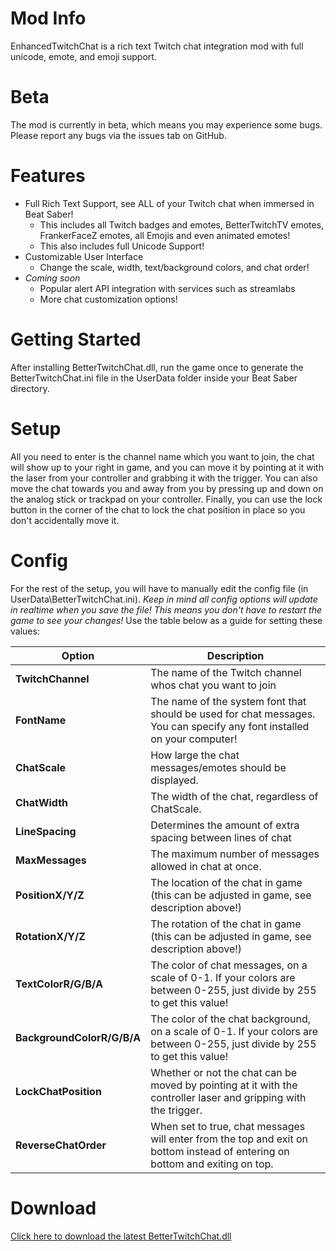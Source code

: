 # Mod Info
EnhancedTwitchChat is a rich text Twitch chat integration mod with full unicode, emote, and emoji support.

# Beta
The mod is currently in beta, which means you may experience some bugs. Please report any bugs via the issues tab on GitHub.

# Features
- Full Rich Text Support, see ALL of your Twitch chat when immersed in Beat Saber!
  - This includes all Twitch badges and emotes, BetterTwitchTV emotes, FrankerFaceZ emotes, all Emojis and even animated emotes!
  - This also includes full Unicode Support!
- Customizable User Interface
  - Change the scale, width, text/background colors, and chat order!
- *Coming soon*
  - Popular alert API integration with services such as streamlabs
  - More chat customization options!

# Getting Started
After installing BetterTwitchChat.dll, run the game once to generate the BetterTwitchChat.ini file in the UserData folder inside your Beat Saber directory.

# Setup
All you need to enter is the channel name which you want to join, the chat will show up to your right in game, and you can move it by pointing at it with the laser from your controller and grabbing it with the trigger. You can also move the chat towards you and away from you by pressing up and down on the analog stick or trackpad on your controller. Finally, you can use the lock button in the corner of the chat to lock the chat position in place so you don't accidentally move it.

# Config
For the rest of the setup, you will have to manually edit the config file (in UserData\BetterTwitchChat.ini).  *Keep in mind all config options will update in realtime when you save the file! This means you don't have to restart the game to see your changes!* Use the table below as a guide for setting these values:

| Option                     | Description                                                                                                                  |
|----------------------------|------------------------------------------------------------------------------------------------------------------------------|
| **TwitchChannel**          | The name of the Twitch channel whos chat you want to join                                                                    |
| **FontName**               | The name of the system font that should be used for chat messages. You can specify any font installed on your computer!      |
| **ChatScale**              | How large the chat messages/emotes should be displayed.                                                                      |
| **ChatWidth**              | The width of the chat, regardless of ChatScale.                                                                              |
| **LineSpacing**            | Determines the amount of extra spacing between lines of chat                                                                 |
| **MaxMessages**            | The maximum number of messages allowed in chat at once.                                                                      |
| **PositionX/Y/Z**          | The location of the chat in game (this can be adjusted in game, see description above!)                                      |
| **RotationX/Y/Z**          | The rotation of the chat in game (this can be adjusted in game, see description above!)                                      |
| **TextColorR/G/B/A**       | The color of chat messages, on a scale of 0-1. If your colors are between 0-255, just divide by 255 to get this value!       |
| **BackgroundColorR/G/B/A** | The color of the chat background, on a scale of 0-1. If your colors are between 0-255, just divide by 255 to get this value! |
| **LockChatPosition**       | Whether or not the chat can be moved by pointing at it with the controller laser and gripping with the trigger.              |
| **ReverseChatOrder**       | When set to true, chat messages will enter from the top and exit on bottom instead of entering on bottom and exiting on top. |

# Download
[Click here to download the latest BetterTwitchChat.dll](https://github.com/brian91292/BeatSaber-BetterTwitchChat/releases)

